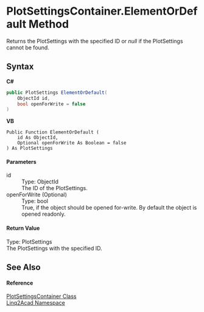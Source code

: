 # PlotSettingsContainer.ElementOrDefault Method 
 

Returns the PlotSettings with the specified ID or <i>null</i> if the PlotSettings cannot be found.

## Syntax

**C#**<br />
``` C#
public PlotSettings ElementOrDefault(
	ObjectId id,
	bool openForWrite = false
)
```

**VB**<br />
``` VB
Public Function ElementOrDefault ( 
	id As ObjectId,
	Optional openForWrite As Boolean = false
) As PlotSettings
```


#### Parameters
<dl><dt>id</dt><dd>Type: ObjectId<br />The ID of the PlotSettings.</dd><dt>openForWrite (Optional)</dt><dd>Type: bool<br />True, if the object should be opened for-write. By default the object is opened readonly.</dd></dl>

#### Return Value
Type: PlotSettings<br />The PlotSettings with the specified ID.

## See Also


#### Reference
<a href="T_Linq2Acad_PlotSettingsContainer.md">PlotSettingsContainer Class</a><br /><a href="N_Linq2Acad.md">Linq2Acad Namespace</a><br />
